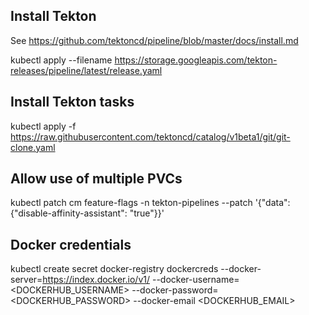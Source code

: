 
## Install Tekton

See https://github.com/tektoncd/pipeline/blob/master/docs/install.md

   kubectl apply --filename https://storage.googleapis.com/tekton-releases/pipeline/latest/release.yaml

## Install Tekton tasks

   kubectl apply -f https://raw.githubusercontent.com/tektoncd/catalog/v1beta1/git/git-clone.yaml

## Allow use of multiple PVCs

   kubectl patch cm feature-flags -n tekton-pipelines --patch '{"data":{"disable-affinity-assistant": "true"}}'

## Docker credentials

   kubectl create secret docker-registry dockercreds --docker-server=https://index.docker.io/v1/ --docker-username=<DOCKERHUB_USERNAME> --docker-password=<DOCKERHUB_PASSWORD> --docker-email <DOCKERHUB_EMAIL>


